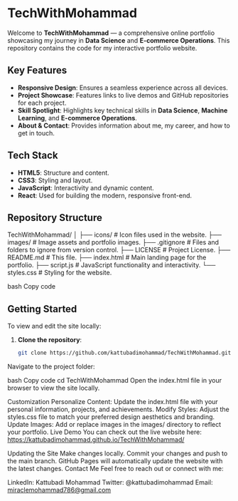 # TechWithMohammad

Welcome to **TechWithMohammad** — a comprehensive online portfolio showcasing my journey in **Data Science** and **E-commerce Operations**. This repository contains the code for my interactive portfolio website.

## Key Features

- **Responsive Design**: Ensures a seamless experience across all devices.
- **Project Showcase**: Features links to live demos and GitHub repositories for each project.
- **Skill Spotlight**: Highlights key technical skills in **Data Science**, **Machine Learning**, and **E-commerce Operations**.
- **About & Contact**: Provides information about me, my career, and how to get in touch.

## Tech Stack

- **HTML5**: Structure and content.
- **CSS3**: Styling and layout.
- **JavaScript**: Interactivity and dynamic content.
- **React**: Used for building the modern, responsive front-end.

## Repository Structure

TechWithMohammad/ │ ├── icons/ # Icon files used in the website. ├── images/ # Image assets and portfolio images. ├── .gitignore # Files and folders to ignore from version control. ├── LICENSE # Project License. ├── README.md # This file. ├── index.html # Main landing page for the portfolio. ├── script.js # JavaScript functionality and interactivity. └── styles.css # Styling for the website.

bash
Copy code

## Getting Started

To view and edit the site locally:

1. **Clone the repository**:
   ```bash
   git clone https://github.com/kattubadimohammad/TechWithMohammad.git
Navigate to the project folder:

bash
Copy code
cd TechWithMohammad
Open the index.html file in your browser to view the site locally.

Customization
Personalize Content: Update the index.html file with your personal information, projects, and achievements.
Modify Styles: Adjust the styles.css file to match your preferred design aesthetics and branding.
Update Images: Add or replace images in the images/ directory to reflect your portfolio.
Live Demo
You can check out the live website here: https://kattubadimohammad.github.io/TechWithMohammad/

Updating the Site
Make changes locally.
Commit your changes and push to the main branch.
GitHub Pages will automatically update the website with the latest changes.
Contact Me
Feel free to reach out or connect with me:

LinkedIn: Kattubadi Mohammad
Twitter: @kattubadimohammad
Email: miraclemohammad786@gmail.com
